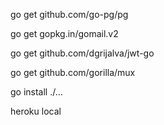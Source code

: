 go get github.com/go-pg/pg

go get gopkg.in/gomail.v2

go get github.com/dgrijalva/jwt-go

go get github.com/gorilla/mux

go install ./...

heroku local
